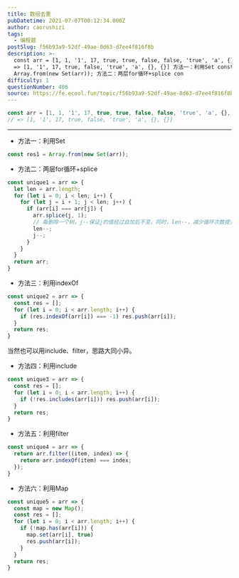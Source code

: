 ```yaml
---
title: 数组去重
pubDatetime: 2021-07-07T00:12:34.000Z
author: caorushizi
tags:
  - 编程题
postSlug: f56b93a9-52df-49ae-8d63-d7ee4f816f8b
description: >-
  const arr = [1, 1, '1', 17, true, true, false, false, 'true', 'a', {}, {}]; //
  => [1, '1', 17, true, false, 'true', 'a', {}, {}] 方法一：利用Set const res1 =
  Array.from(new Set(arr)); 方法二：两层for循环+splice con
difficulty: 1
questionNumber: 406
source: https://fe.ecool.fun/topic/f56b93a9-52df-49ae-8d63-d7ee4f816f8b
---
```


```js
const arr = [1, 1, '1', 17, true, true, false, false, 'true', 'a', {}, {}];
// => [1, '1', 17, true, false, 'true', 'a', {}, {}]
```


---

* 方法一：利用Set
```js
const res1 = Array.from(new Set(arr));
```

* 方法二：两层for循环+splice
```js
const unique1 = arr => {
  let len = arr.length;
  for (let i = 0; i < len; i++) {
    for (let j = i + 1; j < len; j++) {
      if (arr[i] === arr[j]) {
        arr.splice(j, 1);
        // 每删除一个树，j--保证j的值经过自加后不变。同时，len--，减少循环次数提升性能
        len--;
        j--;
      }
    }
  }
  return arr;
}
```

* 方法三：利用indexOf
```js
const unique2 = arr => {
  const res = [];
  for (let i = 0; i < arr.length; i++) {
    if (res.indexOf(arr[i]) === -1) res.push(arr[i]);
  }
  return res;
}
```

当然也可以用include、filter，思路大同小异。

* 方法四：利用include
```js
const unique3 = arr => {
  const res = [];
  for (let i = 0; i < arr.length; i++) {
    if (!res.includes(arr[i])) res.push(arr[i]);
  }
  return res;
}
```

* 方法五：利用filter
```js
const unique4 = arr => {
  return arr.filter((item, index) => {
    return arr.indexOf(item) === index;
  });
}
```

* 方法六：利用Map
```js
const unique5 = arr => {
  const map = new Map();
  const res = [];
  for (let i = 0; i < arr.length; i++) {
    if (!map.has(arr[i])) {
      map.set(arr[i], true)
      res.push(arr[i]);
    }
  }
  return res;
}
```

